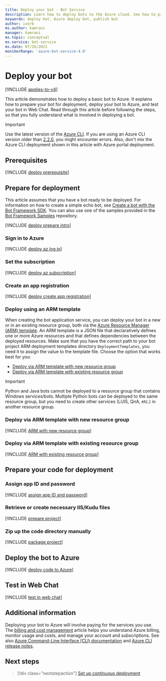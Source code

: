 ```yaml
---
title: Deploy your bot - Bot Service
description: Learn how to deploy bots to the Azure cloud. See how to prepare bots for deployment, deploy the code to the Azure Web App, and test bots in Web Chat.
keywords: deploy bot, Azure deploy bot, publish bot
author: ivorb
ms.author: kamrani
manager: kamrani
ms.topic: conceptual
ms.service: bot-service
ms.date: 07/26/2021
monikerRange: 'azure-bot-service-4.0'
---
```


# Deploy your bot

[!INCLUDE [applies-to-v4](includes/applies-to-v4-current.md)]

This article demonstrates how to deploy a basic bot to Azure. It explains how to prepare your bot for deployment, deploy your bot to Azure, and test your bot in Web Chat. Read through this article before following the steps, so that you fully understand what is involved in deploying a bot.

> [!IMPORTANT]
> Use the latest version of the [Azure CLI](/cli/azure/). If you are using an Azure CLI version older than [2.2.0](https://github.com/MicrosoftDocs/azure-docs-cli/blob/master/docs-ref-conceptual/release-notes-azure-cli.md#march-10-2020), you might encounter errors. Also, don't mix the Azure CLI deployment shown in this article with Azure portal deployment.

## Prerequisites

[!INCLUDE [deploy prerequisite](includes/deploy/snippet-prerequisite.md)]

## Prepare for deployment

This article assumes that you have a bot ready to be deployed. For information on how to create a simple echo bot, see [Create a bot with the Bot Framework SDK](bot-service-quickstart-create-bot.md). You can also use one of the samples provided in the [Bot Framework Samples](https://github.com/Microsoft/BotBuilder-Samples/blob/master/README.md) repository.

[!INCLUDE [deploy prepare intro](includes/deploy/snippet-prepare-deploy-intro.md)]

### Sign in to Azure

[!INCLUDE [deploy az log in](includes/deploy/snippet-az-login.md)]

### Set the subscription

[!INCLUDE [deploy az subscription](includes/deploy/snippet-az-set-subscription.md)]

<a id="create-app-registration"></a>

### Create an app registration

[!INCLUDE [deploy create app registration](includes/deploy/snippet-create-app-registration.md)]

### Deploy using an ARM template

When creating the bot application service, you can deploy your bot in a new or in an existing resource group, both via the [Azure Resource Manager (ARM) template](/azure/azure-resource-manager/templates/overview). An ARM template is a JSON file that declaratively defines one or more Azure resources and that defines dependencies between the deployed resources. Make sure that you have the correct path to your bot project ARM deployment templates directory `DeploymentTemplates`, you need it to assign the value to the template file. Choose the option that works best for you:

* [Deploy via ARM template with new resource group](#deploy-via-arm-template-with-new-resource-group)
* [Deploy via ARM template with existing resource group](#deploy-via-arm-template-with-existing-resource-group)

> [!IMPORTANT]
> Python and Java bots cannot be deployed to a resource group that contains Windows services/bots. Multiple Python bots can be deployed to the same resource group, but you need to create other services (LUIS, QnA, etc.) in another resource group.

### Deploy via ARM template with new resource group

<!-- ##### Create Azure resources -->
[!INCLUDE [ARM with new resource group](includes/deploy/snippet-ARM-new-resource-group.md)]

### Deploy via ARM template with existing resource group

[!INCLUDE [ARM with existing resource group](includes/deploy/snippet-ARM-existing-resource-group.md)]

## Prepare your code for deployment

### Assign app ID and password

[!INCLUDE [assign app ID and password](includes/deploy/snippet-assign-appid-password.md)]

### Retrieve or create necessary IIS/Kudu files

[!INCLUDE [prepare project](includes/deploy/snippet-IIS-Kudu-files.md)]

### Zip up the code directory manually

[!INCLUDE [package project](includes/deploy/snippet-zip-code.md)]

## Deploy the bot to Azure

[!INCLUDE [deploy code to Azure](includes/deploy/snippet-deploy-code-to-az.md)]

## Test in Web Chat

[!INCLUDE [test in web chat](includes/deploy/snippet-test-in-web-chat.md)]

## Additional information

Deploying your bot to Azure will involve paying for the services you use. The [billing and cost management](/azure/billing/) article helps you understand Azure billing, monitor usage and costs, and manage your account and subscriptions.
See also [Azure Command-Line Interface (CLI) documentation](/cli/azure/) and [Azure CLI release notes](/cli/azure/release-notes-azure-cli).

## Next steps

> [!div class="nextstepaction"]
> [Set up continuous deployment](bot-service-build-continuous-deployment.md)

<!-- ## Appendix

[!INCLUDE [deploy csharp bot to Azure](includes/deploy/snippet-deploy-simple-csharp-echo-bot.md)] -->
